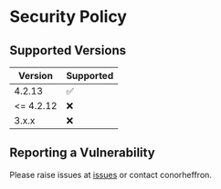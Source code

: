 # Security Policy

## Supported Versions

| Version   | Supported          |
|-----------| ------------------ |
| 4.2.13    | :white_check_mark: |
| <= 4.2.12 | :x: |
| 3.x.x     | :x:                |

## Reporting a Vulnerability

Please raise issues at [issues](https://github.com/conorheffron/ironoc-db/issues) or contact conorheffron.
